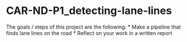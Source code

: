 # CAR-ND-P1_detecting-lane-lines
The goals / steps of this project are the following: * Make a pipeline that finds lane lines on the road * Reflect on your work in a written report
